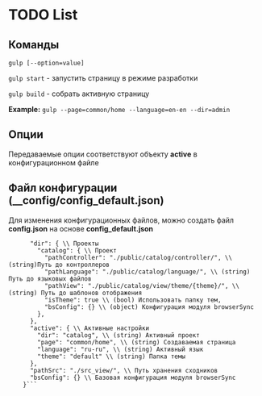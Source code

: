 # TODO List

## Команды

`gulp [--option=value]`

`gulp start` - запустить страницу в режиме разработки

`gulp build` - собрать активную страницу

**Example:** `gulp --page=common/home --language=en-en --dir=admin`

## Опции

Передаваемые опции соответствуют объекту **active** в конфигурационном файле


## Файл конфигурации (__config/config_default.json)

Для изменения конфигурационных файлов, можно создать файл **config.json** на основе **config_default.json**

```{
      "dir": { \\ Проекты
        "catalog": { \\ Проект
          "pathController": "./public/catalog/controller/", \\ (string)Путь до контроллеров
          "pathLanguage": "./public/catalog/language/", \\ (string) Путь до языковых файлов
          "pathView": "./public/catalog/view/theme/{theme}/", \\ (string) Путь до шаблонов отображения
          "isTheme": true \\ (bool) Использовать папку тем,
          "bsConfig": {} \\ (object) Конфигурация модуля browserSync
        },
      },
      "active": { \\ Активные настройки
        "dir": "catalog", \\ (string) Активный проект
        "page": "common/home", \\ (string) Создаваемая страница
        "language": "ru-ru", \\ (string) Активный язык
        "theme": "default" \\ (string) Папка темы
      },
      "pathSrc": "./src_view/", \\ Путь хранения сходников
      "bsConfig": {} \\ Базовая конфигурация модуля browserSync
    }```
